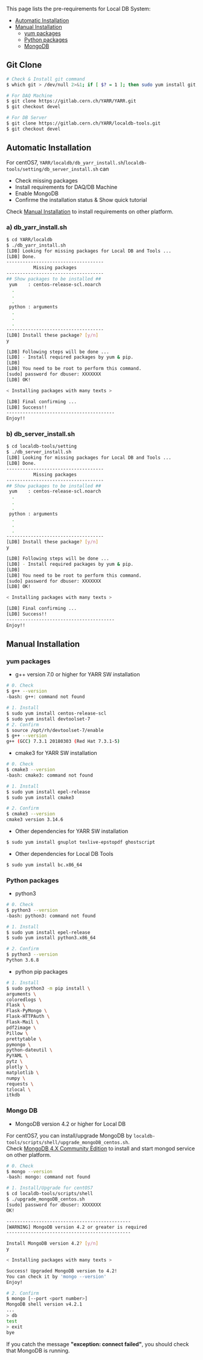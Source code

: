 This page lists the pre-requirements for Local DB System:

- [Automatic Installation](#automatic-installation)
- [Manual Installation](#manual-installation)
    - [yum packages](#yum-packages)
    - [Python packages](#python-packages)
    - [MongoDB](#mongo-db)


## Git Clone

```bash
# Check & Install git command
$ which git > /dev/null 2>&1; if [ $? = 1 ]; then sudo yum install git; fi

# For DAQ Machine
$ git clone https://gitlab.cern.ch/YARR/YARR.git
$ git checkout devel

# For DB Server
$ git clone https://gitlab.cern.ch/YARR/localdb-tools.git
$ git checkout devel
```

## Automatic Installation

For centOS7, `YARR/localdb/db_yarr_install.sh`/`localdb-tools/setting/db_server_install.sh` can

- Check missing packages
- Install requirements for DAQ/DB Machine
- Enable MongoDB
- Confirme the installation status & Show quick tutorial

Check [Manual Installation](#manual-installation) to install requirements on other platform.

### a) db_yarr_install.sh

```bash
$ cd YARR/localdb
$ ./db_yarr_install.sh
[LDB] Looking for missing packages for Local DB and Tools ...
[LDB] Done.
------------------------------------
          Missing packages
------------------------------------
## Show packages to be installed ##
 yum    : centos-release-scl.noarch
  .
  .
  .
 python : arguments
  .
  .
  .
------------------------------------
[LDB] Install these package? [y/n]
y

[LDB] Following steps will be done ...
[LDB] - Install required packages by yum & pip.
[LDB]
[LDB] You need to be root to perform this command.
[sudo] password for dbuser: XXXXXXX
[LDB] OK!

< Installing packages with many texts >

[LDB] Final confirming ...
[LDB] Success!!
----------------------------------------
Enjoy!!
```

### b) db_server_install.sh

```bash
$ cd localdb-tools/setting
$ ./db_server_install.sh
[LDB] Looking for missing packages for Local DB and Tools ...
[LDB] Done.
------------------------------------
          Missing packages
------------------------------------
## Show packages to be installed ##
 yum    : centos-release-scl.noarch
  .
  .
  .
 python : arguments
  .
  .
  .
------------------------------------
[LDB] Install these package? [y/n]
y

[LDB] Following steps will be done ...
[LDB] - Install required packages by yum & pip.
[LDB]
[LDB] You need to be root to perform this command.
[sudo] password for dbuser: XXXXXXX
[LDB] OK!

< Installing packages with many texts >

[LDB] Final confirming ...
[LDB] Success!!
----------------------------------------
Enjoy!!
```

## Manual Installation

### yum packages

- g++ version 7.0 or higher for YARR SW installation

```bash
# 0. Check
$ g++ --version
-bash: g++: command not found

# 1. Install
$ sudo yum install centos-release-scl
$ sudo yum install devtoolset-7
# 2. Confirm
$ source /opt/rh/devtoolset-7/enable
$ g++ --version
g++ (GCC) 7.3.1 20180303 (Red Hat 7.3.1-5)
```

- cmake3 for YARR SW installation

```bash
# 0. Check
$ cmake3 --version
-bash: cmake3: command not found

# 1. Install
$ sudo yum install epel-release
$ sudo yum install cmake3

# 2. Confirm
$ cmake3 --version
cmake3 version 3.14.6
```

- Other dependencies for YARR SW installation

```bash
$ sudo yum install gnuplot texlive-epstopdf ghostscript
```

- Other dependencies for Local DB Tools

```bash
$ sudo yum install bc.x86_64
```

### Python packages

- python3

```bash
# 0. Check
$ python3 --version
-bash: python3: command not found

# 1. Install
$ sudo yum install epel-release
$ sudo yum install python3.x86_64

# 2. Confirm
$ python3 --version
Python 3.6.8
```

- python pip packages

```bash
# 1. Install
$ sudo python3 -m pip install \
arguments \
coloredlogs \
Flask \
Flask-PyMongo \
Flask-HTTPAuth \
Flask-Mail \
pdf2image \
Pillow \
prettytable \
pymongo \
python-dateutil \
PyYAML \
pytz \
plotly \
matplotlib \
numpy \
requests \
tzlocal \
itkdb
```

### Mongo DB

- MongoDB version 4.2 or higher for Local DB

For centOS7, you can install/upgrade MongoDB by `localdb-tools/scripts/shell/upgrade_mongoDB_centos.sh`. <br>
Check [MongoDB 4.X Community Edition](https://docs.mongodb.com/manual/installation/) to install and start mongod service on other platform.

```bash
# 0. Check
$ mongo --version
-bash: mongo: command not found

# 1. Install/Upgrade for centOS7
$ cd localdb-tools/scripts/shell
$ ./upgrade_mongoDB_centos.sh
[sudo] password for dbuser: XXXXXXX
OK!

----------------------------------------------
[WARNING] MongoDB version 4.2 or greater is required
----------------------------------------------

Install MongoDB version 4.2? [y/n]
y

< Installing packages with many texts >

Success! Upgraded MongoDB version to 4.2!
You can check it by 'mongo --version'
Enjoy!

# 2. Confirm
$ mongo [--port <port number>]
MongoDB shell version v4.2.1
...
> db
test
> exit
bye
```

If you catch the message **"exception: connect failed"**, you should check that MongoDB is running.
